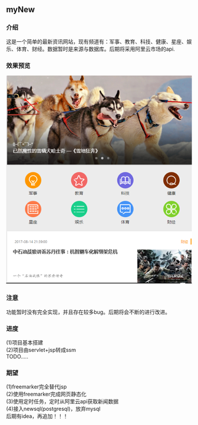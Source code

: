 ## myNew
### 介绍
这是一个简单的最新资讯网站，现有频道有：军事、教育、科技、健康、星座、娱乐、体育、财经。数据暂时是来源与数据库。后期将采用阿里云市场的api.
### 效果预览
![首页图](/images/main.png)
### 注意
功能暂时没有完全实现，并且存在较多bug。后期将会不断的进行改进。
### 进度
(1)项目基本搭建<br/>
(2)项目由servlet+jsp转成ssm<br />
TODO.....
### 期望
(1)freemarker完全替代jsp<br />
(2)使用freemarker完成网页静态化<br />
(3)使用定时任务，定时从阿里云api获取新闻数据<br />
(4)接入newsql(postgresql)，放弃mysql<br />
后期有idea，再追加！！！